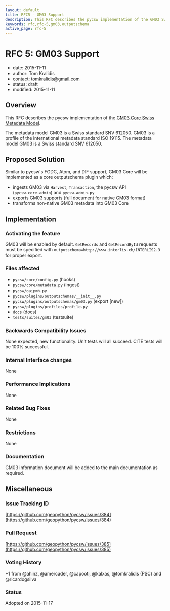 ```yaml
---
layout: default
title: RFC5 - GM03 Support
description: This RFC describes the pycsw implementation of the GM03 Swiss Metadata Model
keywords: rfc,rfc-5,gm03,outputschema
active_page: rfc-5
---
```


# RFC 5: GM03 Support

- date: 2015-11-11
- author: Tom Kralidis
- contact: tomkralidis@gmail.com
- status: draft
- modified: 2015-11-11

## Overview

This RFC describes the pycsw implementation of the [GM03 Core Swiss Metadata Model](http://www.geocat.ch/internet/geocat/en/home/documentation/gm03.html).

The metadata model GM03 is a Swiss standard SNV 612050. GM03 is a profile of the international metadata standard ISO 19115.  The metadata model GM03 is a Swiss standard SNV 612050.

## Proposed Solution

Similar to pycsw's FGDC, Atom, and DIF support, GM03 Core will be implemented as a core outputschema plugin which:

* ingests GM03 via `Harvest`, `Transaction`, the pycsw API (`pycsw.core.admin`) and `pycsw-admin.py`
* exports GM03 supports (full document for native GM03 format)
* transforms non-native GM03 metadata into GM03 Core

## Implementation

### Activating the feature

GM03 will be enabled by default. `GetRecords` and `GetRecordById` requests must be specified with `outputschema=http://www.interlis.ch/INTERLIS2.3` for proper export.

### Files affected

* `pycsw/core/config.py` (hooks)
* `pycsw/core/metadata.py` (ingest)
* `pycsw/oaipmh.py`
* `pycsw/plugins/outputschemas/__init__.py`
* `pycsw/plugins/outputschemas/gm03.py` (export [new])
* `pycsw/plugins/profiles/profile.py`
* `docs` (docs)
* `tests/suites/gm03` (testsuite)

### Backwards Compatibility Issues

None expected, new functionality. Unit tests will all succeed. CITE tests will be 100% successful.

### Internal Interface changes

None

### Performance Implications

None

### Related Bug Fixes

None

### Restrictions

None

### Documentation

GM03 information document will be added to the main documentation as required.

## Miscellaneous

### Issue Tracking ID

[https://github.com/geopython/pycsw/issues/384](https://github.com/geopython/pycsw/issues/384)

### Pull Request

[https://github.com/geopython/pycsw/issues/385](https://github.com/geopython/pycsw/issues/385)

### Voting History

+1 from @ahinz, @amercader, @capooti, @kalxas, @tomkralidis (PSC) and @ricardogsilva

### Status

Adopted on 2015-11-17
